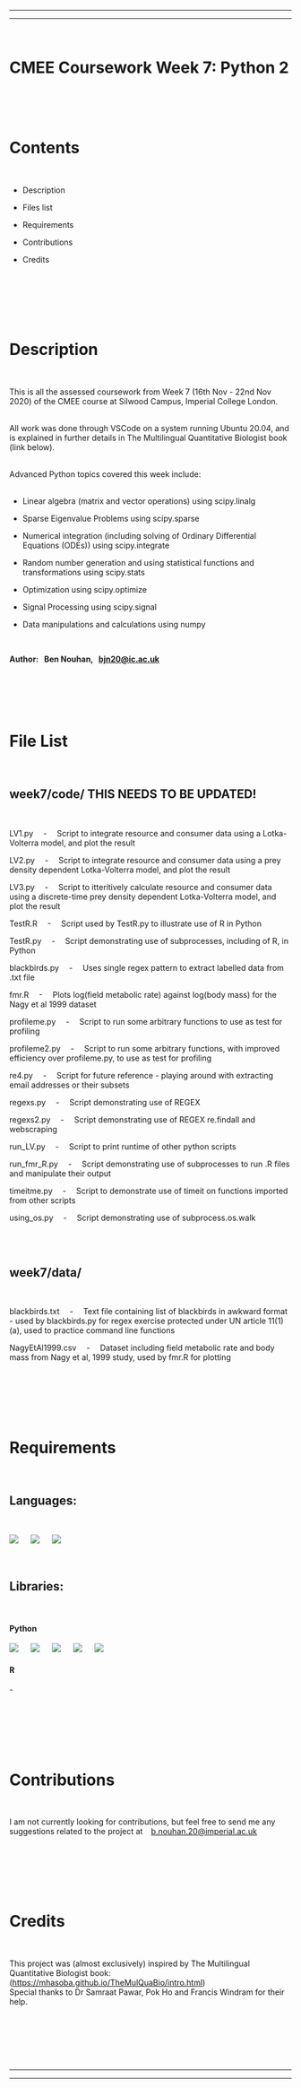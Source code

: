 
---
---
<br/>

# **CMEE Coursework Week 7: Python 2** 



<br/><br/><br/>

# Contents

<br/>

 * Description

 * Files list
  
 * Requirements
 
 * Contributions
 
 * Credits

<br/>


<br/><br/><br/>

# Description
<br/>


This is all the assessed coursework from Week 7 (16th Nov - 22nd Nov 2020) of the CMEE course at Silwood Campus, Imperial College London. <br/><br/>

All work was done through VSCode on a system running Ubuntu 20.04, and is explained in further details in The Multilingual Quantitative Biologist book (link below). <br/><br/>

Advanced Python topics covered this week include: <br/><br/>



 - Linear algebra (matrix and vector operations) using scipy.linalg

 - Sparse Eigenvalue Problems using scipy.sparse

 - Numerical integration (including solving of Ordinary Differential Equations (ODEs)) using scipy.integrate

 - Random number generation and using statistical functions and transformations using scipy.stats

 - Optimization using scipy.optimize

 - Signal Processing using scipy.signal

 - Data manipulations and calculations using numpy
  
<br/>

**Author: &nbsp; Ben Nouhan, &nbsp; bjn20@ic.ac.uk**
<br/><br/>


<br/><br/><br/>

# File List
<br/>

## **week7/code/** THIS NEEDS TO BE UPDATED!
<br/>


LV1.py &emsp;-&emsp; Script to integrate resource and consumer data using a Lotka-Volterra model, and plot the result

LV2.py &emsp;-&emsp; Script to integrate resource and consumer data using a prey density dependent Lotka-Volterra model, and plot the result

LV3.py &emsp;-&emsp; Script to itteritively calculate resource and consumer data using a discrete-time prey density dependent Lotka-Volterra model, and plot the result

TestR.R &emsp;-&emsp; Script used by TestR.py to illustrate use of R in Python

TestR.py &emsp;-&emsp; Script demonstrating use of subprocesses, including of R, in Python

blackbirds.py &emsp;-&emsp; Uses single regex pattern to extract labelled data from .txt file

fmr.R &emsp;-&emsp; Plots log(field metabolic rate) against log(body mass) for the Nagy et al 1999 dataset

profileme.py &emsp;-&emsp; Script to run some arbitrary functions to use as test for profiling

profileme2.py &emsp;-&emsp; Script to run some arbitrary functions, with improved efficiency over profileme.py, to use as test for profiling

re4.py &emsp;-&emsp; Script for future reference - playing around with extracting email addresses or their subsets

regexs.py &emsp;-&emsp; Script demonstrating use of REGEX

regexs2.py &emsp;-&emsp; Script demonstrating use of REGEX re.findall and webscraping

run_LV.py &emsp;-&emsp; Script to print runtime of other python scripts

run_fmr_R.py &emsp;-&emsp; Script demonstrating use of subprocesses to run .R files and manipulate their output

timeitme.py &emsp;-&emsp; Script to demonstrate use of timeit on functions imported from other scripts

using_os.py &emsp;-&emsp; Script demonstrating use of subprocess.os.walk
                  
<br/><br/>

## **week7/data/** 

<br/>

blackbirds.txt &emsp;-&emsp; Text file containing list of blackbirds in awkward format - used by blackbirds.py for regex exercise
protected under UN article 11(1)(a), used to practice command line functions

NagyEtAl1999.csv &emsp;-&emsp; Dataset including field metabolic rate and body mass from Nagy et al, 1999 study, used by fmr.R for plotting


 
<br/>


<br/><br/><br/>

# Requirements
<br/>

## **Languages:**
<br/>

[![](https://img.shields.io/badge/Python-3.9.0-blue.svg)](https://www.python.org/downloads/release/python-390/) &emsp;
[![](https://img.shields.io/badge/R-4.0.3-green)](https://cran.r-project.org/) &emsp;
![](https://img.shields.io/badge/Bash-5.0-red) &emsp;


<br/>

## **Libraries:**
<br/>

#### Python

[![](https://img.shields.io/badge/numpy-1.18.1-red)](https://pypi.org/project/numpy/) &emsp;
[![](https://img.shields.io/badge/pandas-1.1.4-purple)](https://pypi.org/project/pandas/) &emsp;
[![](https://img.shields.io/badge/matplotlib-3.3.3-green)](https://pypi.org/project/matplotlib/) &emsp;
[![](https://img.shields.io/badge/scipy-1.5.4-blue)](https://pypi.org/project/scipy/) &emsp;
[![](https://img.shields.io/badge/urllib3-1.26.2-yellow)](https://pypi.org/project/urllib3/) &emsp;



#### R

\-

<br/>


<br/><br/><br/>

# Contributions
<br/>


I am not currently looking for contributions, but feel free to send me any suggestions related to the project at &ensp; b.nouhan.20@imperial.ac.uk

<br/>


<br/><br/><br/>

# Credits
<br/>

This project was (almost exclusively) inspired by The Multilingual Quantitative Biologist book: (https://mhasoba.github.io/TheMulQuaBio/intro.html)<br/>
Special thanks to Dr Samraat Pawar, Pok Ho and Francis Windram for their help.

<br/><br/><br/><br/><br/>

---
---